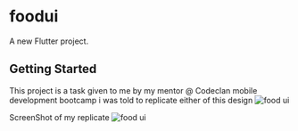 # foodui

A new Flutter project.

## Getting Started

This project is a task given to me by my mentor @ Codeclan mobile development bootcamp
i was told to replicate either of this design 
![food ui](https://i.pinimg.com/originals/ee/ed/45/eeed45bfda876b7f315c4a58896199b0.jpg)


ScreenShot of my replicate
![food ui]()